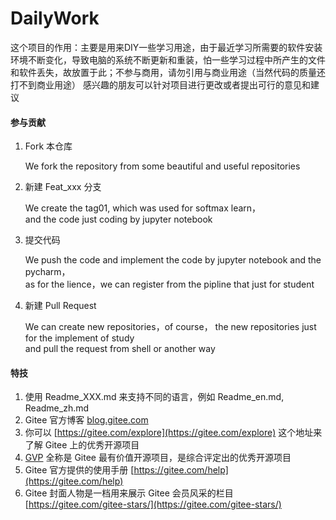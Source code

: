 # DailyWork
这个项目的作用：主要是用来DIY一些学习用途，由于最近学习所需要的软件安装环境不断变化，导致电脑的系统不断更新和重装，怕一些学习过程中所产生的文件和软件丢失，故放置于此；不参与商用，请勿引用与商业用途（当然代码的质量还打不到商业用途）
感兴趣的朋友可以针对项目进行更改或者提出可行的意见和建议

#### 参与贡献

1.  Fork 本仓库  
  
    We fork the repository from some beautiful and useful repositories  
    
2.  新建 Feat_xxx 分支  

    We create the tag01, which was used for softmax learn，  
    and the code just coding by jupyter notebook  
    
3.  提交代码  

    We push the code and implement the code by jupyter notebook and the pycharm，  
    as for the lience，we can register from the pipline that just for student  
    
4.  新建 Pull Request  

    We can create new repositories，of course， the new repositories just for the implement of study  
    and pull the request from shell or another way


#### 特技

1.  使用 Readme\_XXX.md 来支持不同的语言，例如 Readme\_en.md, Readme\_zh.md
2.  Gitee 官方博客 [blog.gitee.com](https://blog.gitee.com)
3.  你可以 [https://gitee.com/explore](https://gitee.com/explore) 这个地址来了解 Gitee 上的优秀开源项目
4.  [GVP](https://gitee.com/gvp) 全称是 Gitee 最有价值开源项目，是综合评定出的优秀开源项目
5.  Gitee 官方提供的使用手册 [https://gitee.com/help](https://gitee.com/help)
6.  Gitee 封面人物是一档用来展示 Gitee 会员风采的栏目 [https://gitee.com/gitee-stars/](https://gitee.com/gitee-stars/)

